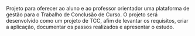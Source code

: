 Projeto para oferecer ao aluno e ao professor orientador uma plataforma de gestão para o Trabalho de Conclusão de Curso.
O projeto será desenvolvido como um projeto de TCC, afim de levantar os requisitos, criar a aplicação, documentar os passos realizados e apresentar o estudo.